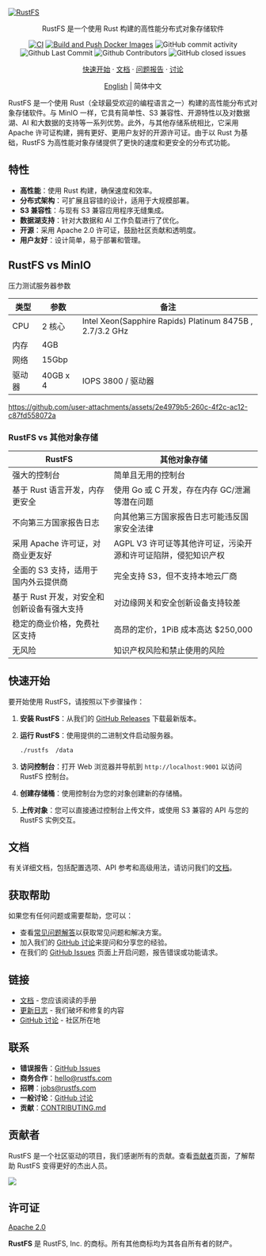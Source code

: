 [![RustFS](https://github.com/user-attachments/assets/547d72f7-d1f4-4763-b9a8-6040bad9251a)](https://rustfs.com)

<p align="center">RustFS 是一个使用 Rust 构建的高性能分布式对象存储软件</p >

<p align="center">
  <a href="https://github.com/rustfs/rustfs/actions/workflows/ci.yml"><img alt="CI" src="https://github.com/rustfs/rustfs/actions/workflows/ci.yml/badge.svg" /></a>
  <a href="https://github.com/rustfs/rustfs/actions/workflows/docker.yml"><img alt="Build and Push Docker Images" src="https://github.com/rustfs/rustfs/actions/workflows/docker.yml/badge.svg" /></a>
  <img alt="GitHub commit activity" src="https://img.shields.io/github/commit-activity/m/rustfs/rustfs"/>
  <img alt="Github Last Commit" src="https://img.shields.io/github/last-commit/rustfs/rustfs"/>
  <img alt="Github Contributors" src="https://img.shields.io/github/contributors/rustfs/rustfs"/>
  <img alt="GitHub closed issues" src="https://img.shields.io/github/issues-closed/rustfs/rustfs"/>
</p >

<p align="center">
  <a href="https://docs.rustfs.com/zh/introduction.html">快速开始</a >
  · <a href="https://docs.rustfs.com/zh/">文档</a >
  · <a href="https://github.com/rustfs/rustfs/issues">问题报告</a >
  · <a href="https://github.com/rustfs/rustfs/discussions">讨论</a >
</p >

<p align="center">
<a href="https://github.com/rustfs/rustfs/blob/main/README.md">English</a > | 简体中文
</p >

RustFS 是一个使用 Rust（全球最受欢迎的编程语言之一）构建的高性能分布式对象存储软件。与 MinIO 一样，它具有简单性、S3 兼容性、开源特性以及对数据湖、AI 和大数据的支持等一系列优势。此外，与其他存储系统相比，它采用 Apache 许可证构建，拥有更好、更用户友好的开源许可证。由于以 Rust 为基础，RustFS 为高性能对象存储提供了更快的速度和更安全的分布式功能。

## 特性

- **高性能**：使用 Rust 构建，确保速度和效率。
- **分布式架构**：可扩展且容错的设计，适用于大规模部署。
- **S3 兼容性**：与现有 S3 兼容应用程序无缝集成。
- **数据湖支持**：针对大数据和 AI 工作负载进行了优化。
- **开源**：采用 Apache 2.0 许可证，鼓励社区贡献和透明度。
- **用户友好**：设计简单，易于部署和管理。

## RustFS vs MinIO

压力测试服务器参数

|  类型  |  参数   | 备注 |
| - | - | - |
|CPU | 2 核心 | Intel Xeon(Sapphire Rapids) Platinum 8475B , 2.7/3.2 GHz|   |
|内存| 4GB |     |
|网络 | 15Gbp |      |
|驱动器  | 40GB x 4 |   IOPS 3800 / 驱动器 |

<https://github.com/user-attachments/assets/2e4979b5-260c-4f2c-ac12-c87fd558072a>

### RustFS vs 其他对象存储

| RustFS | 其他对象存储|
| - | - |
| 强大的控制台 | 简单且无用的控制台 |
| 基于 Rust 语言开发，内存更安全 | 使用 Go 或 C 开发，存在内存 GC/泄漏等潜在问题 |
| 不向第三方国家报告日志  | 向其他第三方国家报告日志可能违反国家安全法律 |
| 采用 Apache 许可证，对商业更友好  | AGPL V3 许可证等其他许可证，污染开源和许可证陷阱，侵犯知识产权 |
| 全面的 S3 支持，适用于国内外云提供商  | 完全支持 S3，但不支持本地云厂商 |
| 基于 Rust 开发，对安全和创新设备有强大支持  | 对边缘网关和安全创新设备支持较差|
| 稳定的商业价格，免费社区支持 | 高昂的定价，1PiB 成本高达 $250,000 |
| 无风险 | 知识产权风险和禁止使用的风险 |

## 快速开始

要开始使用 RustFS，请按照以下步骤操作：

1. **安装 RustFS**：从我们的 [GitHub Releases](https://github.com/rustfs/rustfs/releases) 下载最新版本。
2. **运行 RustFS**：使用提供的二进制文件启动服务器。

   ```bash
   ./rustfs  /data
   ```

3. **访问控制台**：打开 Web 浏览器并导航到 `http://localhost:9001` 以访问 RustFS 控制台。
4. **创建存储桶**：使用控制台为您的对象创建新的存储桶。
5. **上传对象**：您可以直接通过控制台上传文件，或使用 S3 兼容的 API 与您的 RustFS 实例交互。

## 文档

有关详细文档，包括配置选项、API 参考和高级用法，请访问我们的[文档](https://docs.rustfs.com)。

## 获取帮助

如果您有任何问题或需要帮助，您可以：

- 查看[常见问题解答](https://github.com/rustfs/rustfs/discussions/categories/q-a)以获取常见问题和解决方案。
- 加入我们的 [GitHub 讨论](https://github.com/rustfs/rustfs/discussions)来提问和分享您的经验。
- 在我们的 [GitHub Issues](https://github.com/rustfs/rustfs/issues) 页面上开启问题，报告错误或功能请求。

## 链接

- [文档](https://docs.rustfs.com) - 您应该阅读的手册
- [更新日志](https://docs.rustfs.com/changelog) - 我们破坏和修复的内容
- [GitHub 讨论](https://github.com/rustfs/rustfs/discussions) - 社区所在地

## 联系

- **错误报告**：[GitHub Issues](https://github.com/rustfs/rustfs/issues)
- **商务合作**：<hello@rustfs.com>
- **招聘**：<jobs@rustfs.com>
- **一般讨论**：[GitHub 讨论](https://github.com/rustfs/rustfs/discussions)
- **贡献**：[CONTRIBUTING.md](CONTRIBUTING.md)

## 贡献者

RustFS 是一个社区驱动的项目，我们感谢所有的贡献。查看[贡献者](https://github.com/rustfs/rustfs/graphs/contributors)页面，了解帮助 RustFS 变得更好的杰出人员。

<a href="https://github.com/rustfs/rustfs/graphs/contributors">
  <img src="https://contrib.rocks/image?repo=rustfs/rustfs" />
</a >

## 许可证

[Apache 2.0](https://opensource.org/licenses/Apache-2.0)

**RustFS** 是 RustFS, Inc. 的商标。所有其他商标均为其各自所有者的财产。
